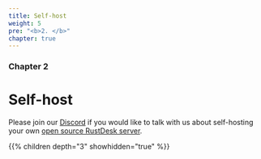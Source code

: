 ```yaml
---
title: Self-host
weight: 5
pre: "<b>2. </b>"
chapter: true
---
```


### Chapter 2

# Self-host

Please join our [Discord](https://discord.com/invite/nDceKgxnkV) if you would like to talk with us about self-hosting your own [open source RustDesk server](https://github.com/rustdesk/rustdesk-server).

{{% children depth="3" showhidden="true" %}}
